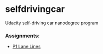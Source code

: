 # selfdrivingcar
Udacity self-driving car nanodegree program

### Assignments:
* [P1 Lane Lines](assignments/CarND-LaneLines-P1/P1.ipynb)
